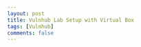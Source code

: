 ```yaml
---
layout: post
title: Vulnhub Lab Setup with Virtual Box
tags: [Vulnhub]
comments: false
---
```








